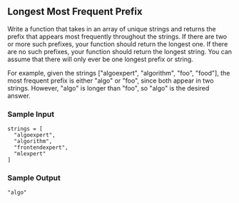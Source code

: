 
## Longest Most Frequent Prefix

Write a function that takes in an array of unique strings and returns the
prefix that appears most frequently throughout the strings. If there are two
or more such prefixes, your function should return the longest one. If there
are no such prefixes, your function should return the longest string. You
can assume that there will only ever be one longest prefix or string.

For example, given the strings
["algoexpert", "algorithm", "foo", "food"], the most frequent
prefix is either "algo" or "foo", since both appear in two strings. However,
"algo" is longer than "foo", so "algo" is the desired answer.

### Sample Input
```
strings = [
  "algoexpert",
  "algorithm",
  "frontendexpert",
  "mlexpert"
]
```

### Sample Output
```
"algo"
```
